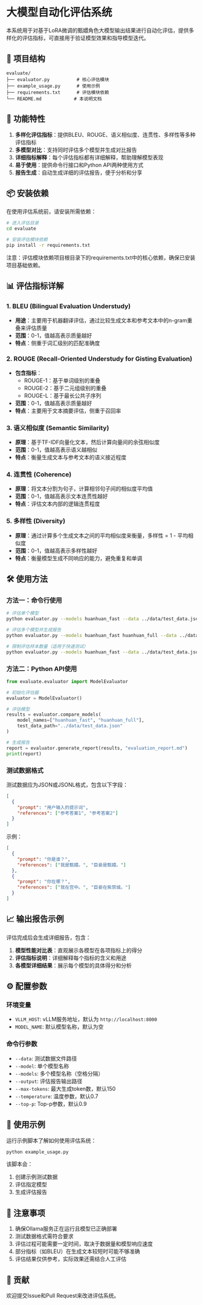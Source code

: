 # 大模型自动化评估系统

本系统用于对基于LoRA微调的甄嬛角色大模型输出结果进行自动化评估，提供多样化的评估指标，可直接用于验证模型效果和指导模型迭代。

## 📁 项目结构

```
evaluate/
├── evaluator.py          # 核心评估模块
├── example_usage.py      # 使用示例
├── requirements.txt      # 评估模块依赖
└── README.md            # 本说明文档
```

## 🚀 功能特性

1. **多样化评估指标**：提供BLEU、ROUGE、语义相似度、连贯性、多样性等多种评估指标
2. **多模型对比**：支持同时评估多个模型并生成对比报告
3. **详细指标解释**：每个评估指标都有详细解释，帮助理解模型表现
4. **易于使用**：提供命令行接口和Python API两种使用方式
5. **报告生成**：自动生成详细的评估报告，便于分析和分享

## 📦 安装依赖

在使用评估系统前，请安装所需依赖：

```bash
# 进入评估目录
cd evaluate

# 安装评估模块依赖
pip install -r requirements.txt
```

注意：评估模块依赖项目根目录下的requirements.txt中的核心依赖，确保已安装项目基础依赖。

## 📊 评估指标详解

### 1. BLEU (Bilingual Evaluation Understudy)
- **用途**：主要用于机器翻译评估，通过比较生成文本和参考文本中的n-gram重叠来评估质量
- **范围**：0-1，值越高表示质量越好
- **特点**：侧重于词汇级别的匹配准确度

### 2. ROUGE (Recall-Oriented Understudy for Gisting Evaluation)
- **包含指标**：
  - ROUGE-1：基于单词级别的重叠
  - ROUGE-2：基于二元组级别的重叠
  - ROUGE-L：基于最长公共子序列
- **范围**：0-1，值越高表示质量越好
- **特点**：主要用于文本摘要评估，侧重于召回率

### 3. 语义相似度 (Semantic Similarity)
- **原理**：基于TF-IDF向量化文本，然后计算向量间的余弦相似度
- **范围**：0-1，值越高表示语义越相似
- **特点**：衡量生成文本与参考文本的语义接近程度

### 4. 连贯性 (Coherence)
- **原理**：将文本分割为句子，计算相邻句子间的相似度平均值
- **范围**：0-1，值越高表示文本连贯性越好
- **特点**：评估文本内部的逻辑连贯程度

### 5. 多样性 (Diversity)
- **原理**：通过计算多个生成文本之间的平均相似度来衡量，多样性 = 1 - 平均相似度
- **范围**：0-1，值越高表示多样性越好
- **特点**：衡量模型生成不同响应的能力，避免重复和单调

## 🛠️ 使用方法

### 方法一：命令行使用

```bash
# 评估单个模型
python evaluator.py --models huanhuan_fast --data ../data/test_data.json

# 评估多个模型并生成报告
python evaluator.py --models huanhuan_fast huanhuan_full --data ../data/test_data.json --output report.md

# 限制评估样本数量（适用于快速测试）
python evaluator.py --models huanhuan_fast --data ../data/test_data.json --samples 10
```

### 方法二：Python API使用

```python
from evaluate.evaluator import ModelEvaluator

# 初始化评估器
evaluator = ModelEvaluator()

# 评估模型
results = evaluator.compare_models(
    model_names=["huanhuan_fast", "huanhuan_full"],
    test_data_path="../data/test_data.json"
)

# 生成报告
report = evaluator.generate_report(results, "evaluation_report.md")
print(report)
```

### 测试数据格式

测试数据应为JSON或JSONL格式，包含以下字段：

```json
[
  {
    "prompt": "用户输入的提示词",
    "references": ["参考答案1", "参考答案2"]
  }
]
```

示例：
```json
[
  {
    "prompt": "你是谁？",
    "references": ["我是甄嬛。", "臣妾是甄嬛。"]
  },
  {
    "prompt": "你在哪？",
    "references": ["我在宫中。", "臣妾在紫禁城。"]
  }
]
```

## 📈 输出报告示例

评估完成后会生成详细报告，包含：

1. **模型性能对比表**：直观展示各模型在各项指标上的得分
2. **评估指标说明**：详细解释每个指标的含义和用途
3. **各模型详细结果**：展示每个模型的具体得分和分析

## ⚙️ 配置参数

### 环境变量
- `VLLM_HOST`: vLLM服务地址，默认为 `http://localhost:8000`
- `MODEL_NAME`: 默认模型名称，默认为空

### 命令行参数
- `--data`: 测试数据文件路径
- `--model`: 单个模型名称
- `--models`: 多个模型名称（空格分隔）
- `--output`: 评估报告输出路径
- `--max-tokens`: 最大生成token数，默认150
- `--temperature`: 温度参数，默认0.7
- `--top-p`: Top-p参数，默认0.9

## 🧪 使用示例

运行示例脚本了解如何使用评估系统：

```bash
python example_usage.py
```

该脚本会：
1. 创建示例测试数据
2. 评估指定模型
3. 生成评估报告

## 📝 注意事项

1. 确保Ollama服务正在运行且模型已正确部署
2. 测试数据格式需符合要求
3. 评估过程可能需要一定时间，取决于数据量和模型响应速度
4. 部分指标（如BLEU）在生成文本较短时可能不够准确
5. 评估结果仅供参考，实际效果还需结合人工评估

## 🤝 贡献

欢迎提交Issue和Pull Request来改进评估系统。